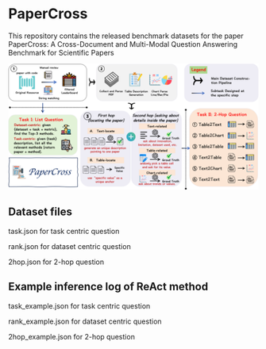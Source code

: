 # PaperCross

This repository contains the released benchmark datasets for the paper PaperCross: A Cross-Document and Multi-Modal Question Answering Benchmark for Scientific Papers

![](main.png)

## Dataset files

task.json for task centric question

rank.json for dataset centric question

2hop.json for 2-hop question

## Example inference log of ReAct method

task_example.json for task centric question

rank_example.json for dataset centric question

2hop_example.json for 2-hop question
